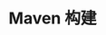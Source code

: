 ---
layout: post
title: Maven 构建
categories: [Maven]
description: 
keywords: Maven 构建.md
mermaid: false
sequence: false
flow: false
mathjax: false
mindmap: false
mindmap2: false
---